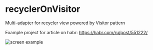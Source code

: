 # recyclerOnVisitor
Multi-adapter for recycler view powered by Visitor pattern

Example project for article on habr: https://habr.com/ru/post/551222/

![screen example](2_5436387230375481486.gif)
